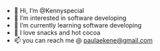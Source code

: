 - 👋 Hi, I’m @Kennyspecial
- 👀 I’m interested in software developing 
- 🌱 I’m currently learning software developing 
- 💞️ I love snacks and hot cocoa 
- 📫 you can reach me @ paulaekene@gmail.com

<!---
Kennyspecial/Kennyspecial is a ✨ special ✨ repository because its `README.md` (this file) appears on your GitHub profile.
You can click the Preview link to take a look at your changes.
--->
